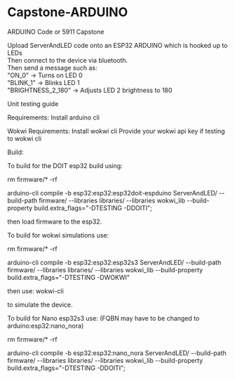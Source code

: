 # Capstone-ARDUINO
ARDUINO Code or 5911 Capstone  

Upload ServerAndLED code onto an ESP32 ARDUINO which is hooked up to LEDs  
Then connect to the device via bluetooth.  
Then send a message such as:  
"ON_0" → Turns on LED 0  
"BLINK_1" → Blinks LED 1  
"BRIGHTNESS_2_180" → Adjusts LED 2 brightness to 180  


Unit testing guide

Requirements:
Install arduino cli

Wokwi Requirements:
Install wokwi cli
Provide your wokwi api key if testing to wokwi cli

Build:

To build for the DOIT esp32 build using:

rm firmware/* -rf

arduino-cli compile -b esp32:esp32:esp32doit-espduino ServerAndLED/ --build-path firmware/ --libraries libraries/ --libraries wokwi_lib --build-property build.extra_flags="-DTESTING -DDOITI"; 

then load firmware to the esp32.

To build for wokwi simulations use:

rm firmware/* -rf

arduino-cli compile -b esp32:esp32:esp32s3 ServerAndLED/ --build-path firmware/ --libraries libraries/ --libraries wokwi_lib --build-property build.extra_flags="-DTESTING -DWOKWI"

then use:
wokwi-cli

to simulate the device.


To build for Nano esp32s3 use: (FQBN may have to be changed to arduino:esp32:nano_nora)

rm firmware/* -rf

arduino-cli compile -b esp32:esp32:nano_nora ServerAndLED/ --build-path firmware/ --libraries libraries/ --libraries wokwi_lib --build-property build.extra_flags="-DTESTING -DDOITI"; 
